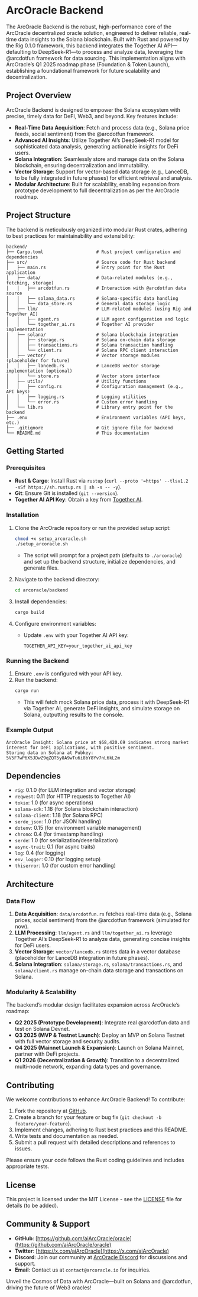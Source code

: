 # ArcOracle Backend

The ArcOracle Backend is the robust, high-performance core of the ArcOracle decentralized oracle solution, engineered to deliver reliable, real-time data insights to the Solana blockchain. Built with Rust and powered by the Rig 0.1.0 framework, this backend integrates the Together AI API—defaulting to DeepSeek-R1—to process and analyze data, leveraging the @arcdotfun framework for data sourcing. This implementation aligns with ArcOracle’s Q1 2025 roadmap phase (Foundation & Token Launch), establishing a foundational framework for future scalability and decentralization.

## Project Overview

ArcOracle Backend is designed to empower the Solana ecosystem with precise, timely data for DeFi, Web3, and beyond. Key features include:

- **Real-Time Data Acquisition**: Fetch and process data (e.g., Solana price feeds, social sentiment) from the @arcdotfun framework.
- **Advanced AI Insights**: Utilize Together AI’s DeepSeek-R1 model for sophisticated data analysis, generating actionable insights for DeFi users.
- **Solana Integration**: Seamlessly store and manage data on the Solana blockchain, ensuring decentralization and immutability.
- **Vector Storage**: Support for vector-based data storage (e.g., LanceDB, to be fully integrated in future phases) for efficient retrieval and analysis.
- **Modular Architecture**: Built for scalability, enabling expansion from prototype development to full decentralization as per the ArcOracle roadmap.

## Project Structure

The backend is meticulously organized into modular Rust crates, adhering to best practices for maintainability and extensibility:

```
backend/
├── Cargo.toml                    # Rust project configuration and dependencies
├── src/                          # Source code for Rust backend
│   ├── main.rs                   # Entry point for the Rust application
│   ├── data/                     # Data-related modules (e.g., fetching, storage)
│   │   ├── arcdotfun.rs          # Interaction with @arcdotfun data source
│   │   ├── solana_data.rs        # Solana-specific data handling
│   │   └── data_store.rs         # General data storage logic
│   ├── llm/                      # LLM-related modules (using Rig and Together AI)
│   │   ├── agent.rs              # LLM agent configuration and logic
│   │   └── together_ai.rs        # Together AI provider implementation
│   ├── solana/                   # Solana blockchain integration
│   │   ├── storage.rs            # Solana on-chain data storage
│   │   ├── transactions.rs       # Solana transaction handling
│   │   └── client.rs             # Solana RPC client interaction
│   ├── vector/                   # Vector storage modules (placeholder for future)
│   │   ├── lancedb.rs            # LanceDB vector storage implementation (optional)
│   │   └── store.rs              # Vector store interface
│   ├── utils/                    # Utility functions
│   │   ├── config.rs             # Configuration management (e.g., API keys)
│   │   ├── logging.rs            # Logging utilities
│   │   └── error.rs              # Custom error handling
│   └── lib.rs                    # Library entry point for the backend
├── .env                          # Environment variables (API keys, etc.)
├── .gitignore                    # Git ignore file for backend
└── README.md                     # This documentation
```

## Getting Started

### Prerequisites
- **Rust & Cargo**: Install Rust via `rustup` (`curl --proto '=https' --tlsv1.2 -sSf https://sh.rustup.rs | sh -s -- -y`).
- **Git**: Ensure Git is installed (`git --version`).
- **Together AI API Key**: Obtain a key from [Together AI](https://www.together.ai).

### Installation
1. Clone the ArcOracle repository or run the provided setup script:
   ```bash
   chmod +x setup_arcoracle.sh
   ./setup_arcoracle.sh
   ```
   - The script will prompt for a project path (defaults to `./arcoracle`) and set up the backend structure, initialize dependencies, and generate files.

2. Navigate to the backend directory:
   ```bash
   cd arcoracle/backend
   ```

3. Install dependencies:
   ```bash
   cargo build
   ```

4. Configure environment variables:
   - Update `.env` with your Together AI API key:
     ```env
     TOGETHER_API_KEY=your_together_ai_api_key
     ```

### Running the Backend
1. Ensure `.env` is configured with your API key.
2. Run the backend:
   ```bash
   cargo run
   ```
   - This will fetch mock Solana price data, process it with DeepSeek-R1 via Together AI, generate DeFi insights, and simulate storage on Solana, outputting results to the console.

### Example Output
```
ArcOracle Insight: Solana price at $68,420.69 indicates strong market interest for DeFi applications, with positive sentiment.
Storing data on Solana at Pubkey: 5V5F7wP6X5JDwZ9qZQT5y8A9wTu6i8bY8Yv7nL6kL2m
```

## Dependencies
- `rig`: 0.1.0 (for LLM integration and vector storage)
- `reqwest`: 0.11 (for HTTP requests to Together AI)
- `tokio`: 1.0 (for async operations)
- `solana-sdk`: 1.18 (for Solana blockchain interaction)
- `solana-client`: 1.18 (for Solana RPC)
- `serde_json`: 1.0 (for JSON handling)
- `dotenv`: 0.15 (for environment variable management)
- `chrono`: 0.4 (for timestamp handling)
- `serde`: 1.0 (for serialization/deserialization)
- `async-trait`: 0.1 (for async traits)
- `log`: 0.4 (for logging)
- `env_logger`: 0.10 (for logging setup)
- `thiserror`: 1.0 (for custom error handling)

## Architecture

### Data Flow
1. **Data Acquisition**: `data/arcdotfun.rs` fetches real-time data (e.g., Solana prices, social sentiment) from the @arcdotfun framework (simulated for now).
2. **LLM Processing**: `llm/agent.rs` and `llm/together_ai.rs` leverage Together AI’s DeepSeek-R1 to analyze data, generating concise insights for DeFi users.
3. **Vector Storage**: `vector/lancedb.rs` stores data in a vector database (placeholder for LanceDB integration in future phases).
4. **Solana Integration**: `solana/storage.rs`, `solana/transactions.rs`, and `solana/client.rs` manage on-chain data storage and transactions on Solana.

### Modularity & Scalability
The backend’s modular design facilitates expansion across ArcOracle’s roadmap:
- **Q2 2025 (Prototype Development)**: Integrate real @arcdotfun data and test on Solana Devnet.
- **Q3 2025 (MVP & Testnet Launch)**: Deploy an MVP on Solana Testnet with full vector storage and security audits.
- **Q4 2025 (Mainnet Launch & Expansion)**: Launch on Solana Mainnet, partner with DeFi projects.
- **Q1 2026 (Decentralization & Growth)**: Transition to a decentralized multi-node network, expanding data types and governance.

## Contributing

We welcome contributions to enhance ArcOracle Backend! To contribute:

1. Fork the repository at [GitHub](https://github.com/aiArcOracle/oracle).
2. Create a branch for your feature or bug fix (`git checkout -b feature/your-feature`).
3. Implement changes, adhering to Rust best practices and this README.
4. Write tests and documentation as needed.
5. Submit a pull request with detailed descriptions and references to issues.

Please ensure your code follows the Rust coding guidelines and includes appropriate tests.

## License

This project is licensed under the MIT License - see the [LICENSE](LICENSE) file for details (to be added).

## Community & Support

- **GitHub**: [https://github.com/aiArcOracle/oracle](https://github.com/aiArcOracle/oracle)
- **Twitter**: [https://x.com/aiArcOracle](https://x.com/aiArcOracle)
- **Discord**: Join our community at [ArcOracle Discord](https://discord.gg/arcoracle) for discussions and support.
- **Email**: Contact us at `contact@arcoracle.io` for inquiries.

Unveil the Cosmos of Data with ArcOracle—built on Solana and @arcdotfun, driving the future of Web3 oracles!
